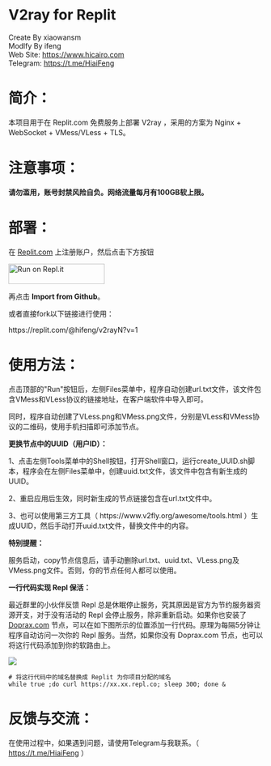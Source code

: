 # V2ray for Replit
Create By xiaowansm<br>
Modlfy By ifeng<br>
Web Site: https://www.hicairo.com <br>
Telegram: https://t.me/HiaiFeng <br>

# 简介：
本项目用于在 Replit.com 免费服务上部署 V2ray ，采用的方案为 Nginx + WebSocket + VMess/VLess + TLS。
# 注意事项：
<b>请勿滥用，账号封禁风险自负。网络流量每月有100GB软上限。</b>
# 部署：
在 <a href="https://replit.com">Replit.com</a> 上注册账户，然后点击下方按钮
<p><a href="https://repl.it/github/deyangyvtian/Replit" rel="nofollow"><img alt="Run on Repl.it" src="https://camo.githubusercontent.com/8f3d0bdc332bfddbb9694b553bba8319754153b39f2efdf3c78b17fbbb6b7990/68747470733a2f2f7265706c2e69742f62616467652f6769746875622f616e6462727569626d2f7265616465722d7265706c6974" style="height: 40px; width: 190px; max-width: 100%;" data-canonical-src="https://repl.it/badge/github/andbruibm/reader-replit"></a></p>
<p>再点击 <b>Import from Github</b>。</p>

<p>或者直接fork以下链接进行使用：</p>
https://replit.com/@hifeng/v2rayN?v=1

# 使用方法：
<p>点击顶部的"Run"按钮后，左侧Files菜单中，程序自动创建url.txt文件，该文件包含VMess和VLess协议的链接地址，在客户端软件中导入即可。</p>
<p>同时，程序自动创建了VLess.png和VMess.png文件，分别是VLess和VMess协议的二维码，使用手机扫描即可添加节点。</p>

<p><b>更换节点中的UUID（用户ID）：</b></p>
<p>1、点击左侧Tools菜单中的Shell按钮，打开Shell窗口，运行create_UUID.sh脚本，程序会在左侧Files菜单中，创建uuid.txt文件，该文件中包含有新生成的UUID。</p>
<p>2、重启应用后生效，同时新生成的节点链接包含在url.txt文件中。</p>
<p>3、也可以使用第三方工具（ https://www.v2fly.org/awesome/tools.html ）生成UUID，然后手动打开uuid.txt文件，替换文件中的内容。</p>

<p><b>特别提醒：</b></p>
<p>服务启动，copy节点信息后，请手动删除url.txt、uuid.txt、VLess.png及VMess.png文件。否则，你的节点任何人都可以使用。</p>

<p><b>一行代码实现 Repl 保活：</b></p>
<p>最近群里的小伙伴反馈 Repl 总是休眠停止服务，究其原因是官方为节约服务器资源开支，对于没有活动的 Repl 会停止服务，除非重新启动。如果你也安装了 <a href="https://www.hicairo.com/post/55.html" target="_blank">Doprax.com</a> 节点，可以在如下图所示的位置添加一行代码。原理为每隔5分钟让程序自动访问一次你的 Repl 服务。当然，如果你没有 Doprax.com 节点，也可以将这行代码添加到你的软路由上。</p>
<img src="https://www.hicairo.com/zb_users/upload/2022/12/202212291672276356316990.webp">
<pre class="notranslate"><code># 将这行代码中的域名替换成 Replit 为你项目分配的域名
while true ;do curl https://xx.xx.repl.co; sleep 300; done &
</code></pre>

# 反馈与交流：
在使用过程中，如果遇到问题，请使用Telegram与我联系。（ https://t.me/HiaiFeng ）
